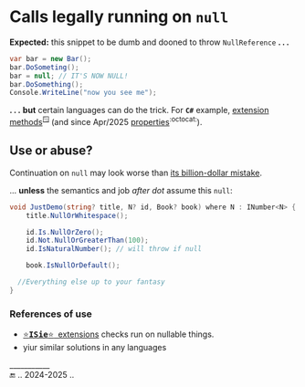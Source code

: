 # Calls legally running on `null`

**Expected:** this snippet to be dumb and dooned to throw `NullReference`&nbsp;**.**&thinsp;**.**&thinsp;**.**

```csharp
var bar = new Bar();
bar.DoSometing();
bar = null; // IT'S NOW NULL!
bar.DoSomething();
Console.WriteLine("now you see me");
```

**.**&thinsp;**.**&thinsp;**.**&nbsp;**but** certain languages can do the trick. For **`C#`** example, [extension methods](https://learn.microsoft.com/en-us/dotnet/csharp/programming-guide/classes-and-structs/extension-methods)<sup>🪟</sup> (and since Apr/2025 [properties](https://github.com/dotnet/roslyn/issues/11159)<sup>:octocat:</sup>).

## Use or abuse?

Continuation on `null` may look worse than [its billion-dollar mistake](https://github.com/BYTESHAUS/read-write/blob/main/README%2B/pencraft/README%2B/essays/README+/bool/NullRefError.md).  

 ... **unless** the semantics and job _after dot_ assume this `null`:

```csharp
void JustDemo(string? title, N? id, Book? book) where N : INumber<N> {
    title.NullOrWhitespace();

    id.Is.NullOrZero();
    id.Not.NullOrGreaterThan(100);
    id.IsNaturalNumber(); // will throw if null

    book.IsNullOrDefault();

  //Everything else up to your fantasy
}
```

### References of use

+ [<samp>⭐<b>ISie</b>⭐</samp>&nbsp; extensions](../../parts/_ext/ISie/README.md) checks run on nullable things.
+ yiur similar solutions in any languages

___________\
🔚 .. 2024-2025 ..
